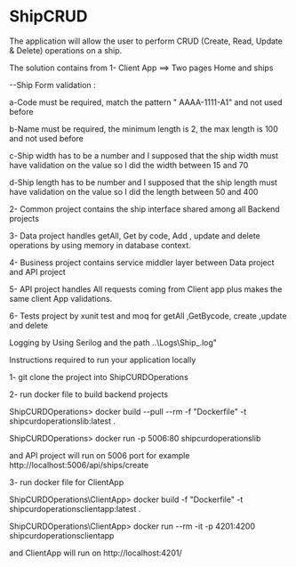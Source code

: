 # ShipCRUD
The application will allow the user to perform CRUD (Create, Read, Update &amp; Delete) operations on a ship.

The solution contains from
1- Client App ==> Two pages Home and ships

--Ship Form validation :

a-Code must be required, match the pattern " AAAA-1111-A1" and not used before

b-Name must be required, the minimum length is 2, the max length is 100  and not used before

c-Ship width has to be a number and I  supposed that the ship width must have validation on the value so I did the width  between 15 and 70

d-Ship length  has to be number  and I supposed that the ship length must have validation on the value so I did the length between 50 and 400

2- Common project contains the ship interface shared among all Backend projects

3- Data project handles getAll, Get by code, Add , update and delete operations by using  memory in database context.

4- Business project contains service middler layer between Data project and API project

5- API project handles All requests coming from Client app plus makes the same client App validations.

6- Tests project by xunit test and moq for getAll ,GetBycode, create ,update and delete

Logging by Using Serilog and the path ..\\Logs\\Ship_.log"


Instructions required to run your application locally 

1- git clone the project into ShipCURDOperations

2- run docker file to build backend projects  

ShipCURDOperations> docker build --pull --rm -f "Dockerfile" -t shipcurdoperationslib:latest .

ShipCURDOperations> docker run -p 5006:80 shipcurdoperationslib

and API project will run on 5006 port for example  http://localhost:5006/api/ships/create

3- run docker file for ClientApp 

ShipCURDOperations\ClientApp> docker build -f "Dockerfile" -t shipcurdoperationsclientapp:latest .

ShipCURDOperations\ClientApp> docker run --rm -it -p 4201:4200 shipcurdoperationsclientapp

and ClientApp will run on http://localhost:4201/










